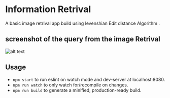 # Information Retrival
A basic image retrival app build using levenshian Edit distance Algorithm . 

## screenshot of the query from the image Retrival
![alt text](https://github.com/sujilnt/imageRetrival/blob/master/Apple222.png)

## Usage
* `npm start` to run eslint on watch mode and dev-server at localhost:8080.
* `npm run watch` to only watch for/recompile on changes.
* `npm run build` to generate a minified, production-ready build.
